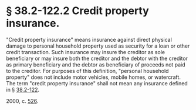 # § 38.2-122.2 Credit property insurance.

<p>"Credit property insurance" means insurance against direct physical damage to personal household property used as security for a loan or other credit transaction. Such insurance may insure the creditor as sole beneficiary or may insure both the creditor and the debtor with the creditor as primary beneficiary and the debtor as beneficiary of proceeds not paid to the creditor. For purposes of this definition, "personal household property" does not include motor vehicles, mobile homes, or watercraft. The term "credit property insurance" shall not mean any insurance defined in § <a href='http://law.lis.virginia.gov/vacode/38.2-122/'>38.2-122</a>.</p><p>2000, c. <a href='http://lis.virginia.gov/cgi-bin/legp604.exe?001+ful+CHAP0526'>526</a>.</p>